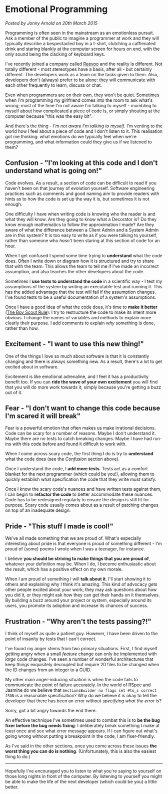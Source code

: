 # Emotional Programming
<!--- software -->
*Posted by Jonny Arnold on 20th March 2015*

Programming is often seen in the mainstream as an emotionless pursuit. Ask a member of the public to imagine a programmer at work and they will typically describe a bespectacled boy in a t-shirt, clutching a caffienated drink and staring blankly at the computer screen for hours on end, with the only sound being the clacking of keyboard keys.

I've recently joined a company called [Reevoo](http://reevoo.github.io/about/) and the reality is different. Not totally different - most stereotypes have a basis, after all - but certainly different. The developers work as a team on the tasks given to them. Also, developers don't (always) prefer to be alone: they will communicate with each other frequently to learn, discuss or chat.

Even when programmers are on their own, they won't be quiet. Sometimes when I'm programming my girlfriend comes into the room to ask what's wrong; most of the time I'm not aware I'm talking to myself - mumbling to myself about how complicated a piece of code is, or simply shouting at the computer because "this was the easy bit".

And there's the thing - *I'm not aware I'm talking to myself*. I'm venting to the world how I feel about a piece of code and I don't listen to it. This realisation got me thinking: what emotions do we typically feel when we're programming, and what information could they give us if we listened to them?

## Confusion - "I'm looking at this code and I don't understand what is going on!"

Code evolves. As a result, a section of code can be difficult to read if you haven't been on that journey of evolution yourself. Software engineering practices such as comments and good naming aim to provide readers with hints as to how the code is set up the way it is, but sometimes it is not enough. 

One difficulty I have when writing code is knowing who the reader is and what they will know. Are they going to know what a Decorator is? Do they know enough mathematics to follow the approximation I made? Are they aware of what the difference between a Client Admin and a System Admin are in this system? It is too easy to write as if you were talking to yourself, rather than someone who *hasn't* been staring at this section of code for an hour.

When I get confused I spend some time trying to **understand** what the code does. Often I write down or diagram how it is structured and try to share that with the team. This allows the team to tell me if I've made an incorrect assumption, and also teaches the other developers about the code.

Sometimes I **use tests to understand the code** in a scientific way - I test my assumptions of the system by writing an executable test and running it. This has the added advantage that the test will fail if the assumption changes. I've found tests to be a useful documentation of a system's assumptions.

Once I have a good idea of what the code does, it's time to **make it better** ([The Boy Scout Rule](http://programmer.97things.oreilly.com/wiki/index.php/The_Boy_Scout_Rule)): I try to restructure the code to make its intent more obvious. I change the names of variables and methods to explain more clearly their purpose. I add comments to explain *why* something is done, rather than how. 

## Excitement - "I want to use this new thing!"

One of the things I love so much about software is that it is constantly changing and there is always something new. As a result, there's a lot to get excited about in software.

Excitement is like emotional adrenaline, and I feel it has a productivity benefit too. If you can **ride the wave of your own excitement** you will find that you will do more work towards it, simply because you're getting a buzz out of it.

## Fear - "I don't want to change this code because I'm scared it will break"

Fear is a powerful emotion that often makes us make irrational decisions. Code can be scary for a number of reasons. Maybe I don't understand it. Maybe there are no tests to catch breaking changes. Maybe I have had run-ins with this code before and found it difficult to work with.

When I come across scary code, the first thing I do is try to **understand** what the code does (see the *Confusion* section above).

Once I understand the code, I **add more tests**. Tests act as a comfort blanket for the next programmer (which could be you!), allowing them to quickly establish what specification the code that they write must satisfy.

Once I know the scary code's nuances and have written tests against them, I can begin to  **refactor the code** to better accommodate these nuances. Code has to be redesigned regularly to ensure the design is still fit for purpose. Scary code usually comes about as a result of patching changes on top of an inadequate design.

## Pride - "This stuff I made is cool!"

We've all made something that we are proud of. What's especially interesting about pride is that everyone is proud of something different - I'm proud of (some) poems I wrote when I was a teenager, for instance.

I believe **you should be striving to make things that you are proud of**, whatever your definition may be. When I do, I become enthusiastic about the result, which has a positive effect on my own morale.

When I am proud of something I will **talk about it**. I'll start showing it to others and explaining why I think it's amazing. This kind of advocacy gets other people excited about your work; they may ask questions about how you did it, or they might ask how they can get their hands on it themselves. By building a buzz around your project or system, especially around its users, you promote its adoption and increase its chances of success.

## Frustration - "Why aren't the tests passing?!"

I think of myself as quite a patient guy. However, I have been driven to the point of insanity by tests that I can't correct. 

I've found my anger stems from two primary situations. First, I find myself getting angry when a small *feature* change can only be implemented with *large* code changes. I've seen a number of wonderful architectures that keep things exquisitely decoupled but require 20 files to be changed when the ID changes from an integer to a GUID.

My other main anger-inducing situation is when the code fails to communicate the point of failure accurately. In the world of RSpec and Jasmine do we believe that `SectionsBuilder no flags set #to_s correct JSON` is a reasonable specification? Why do we believe it is okay to tell the developer that there has been an error *without specifying what the error is*?

Sorry, got a bit angry towards the end there.

An effective technique I've sometimes used to combat this is to **be the bug fixer before the bug needs fixing**: I deliberately break something I make at least once and see what error message appears. If I can figure out what's going wrong without putting a breakpoint in the code, I am fixer-friendly.

As I've said in the other sections, once you come across these issues **the worst thing you can do is nothing**. (Unfortunately, this is also the easiest thing to do.)

---

Hopefully I've encouraged you to listen to what you're saying to yourself on those long nights in front of the computer. By listening to yourself you might be able to make the life of the next developer (which could be you) a little better.
